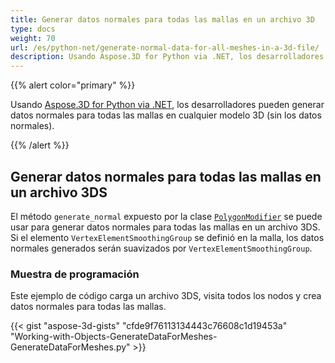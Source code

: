 ```yaml
---
title: Generar datos normales para todas las mallas en un archivo 3D
type: docs
weight: 70
url: /es/python-net/generate-normal-data-for-all-meshes-in-a-3d-file/
description: Usando Aspose.3D for Python via .NET, los desarrolladores pueden generar datos normales para todas las mallas en cualquier modelo 3D (sin los datos normales).
---
```

{{% alert color="primary" %}}

Usando [Aspose.3D for Python via .NET](https://products.aspose.com/3d/python-net/), los desarrolladores pueden generar datos normales para todas las mallas en cualquier modelo 3D (sin los datos normales).

{{% /alert %}}
##  **Generar datos normales para todas las mallas en un archivo 3DS**
El método `generate_normal` expuesto por la clase [`PolygonModifier`](https://reference.aspose.com/3d/net/aspose.threed.entities/polygonmodifier) se puede usar para generar datos normales para todas las mallas en un archivo 3DS. Si el elemento `VertexElementSmoothingGroup` se definió en la malla, los datos normales generados serán suavizados por `VertexElementSmoothingGroup`.
###  **Muestra de programación**
Este ejemplo de código carga un archivo 3DS, visita todos los nodos y crea datos normales para todas las mallas.

{{< gist "aspose-3d-gists" "cfde9f76113134443c76608c1d19453a" "Working-with-Objects-GenerateDataForMeshes-GenerateDataForMeshes.py" >}}
